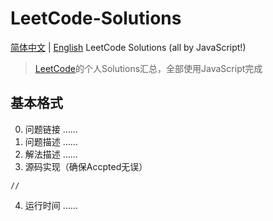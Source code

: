 # LeetCode-Solutions
[简体中文](https://github.com/KeKelovely/LeetCode-Solutions/edit/master/README-CN.md) | [English](https://github.com/KeKelovely/LeetCode-Solutions/edit/master/README-EN.md)
LeetCode Solutions (all by JavaScript!)
> [LeetCode](https://leetcode.com/)的个人Solutions汇总，全部使用JavaScript完成

## 基本格式
0. 问题链接
……
1. 问题描述
……
2. 解法描述
……
3. 源码实现（确保Accpted无误）
```
//
```
4. 运行时间
……
